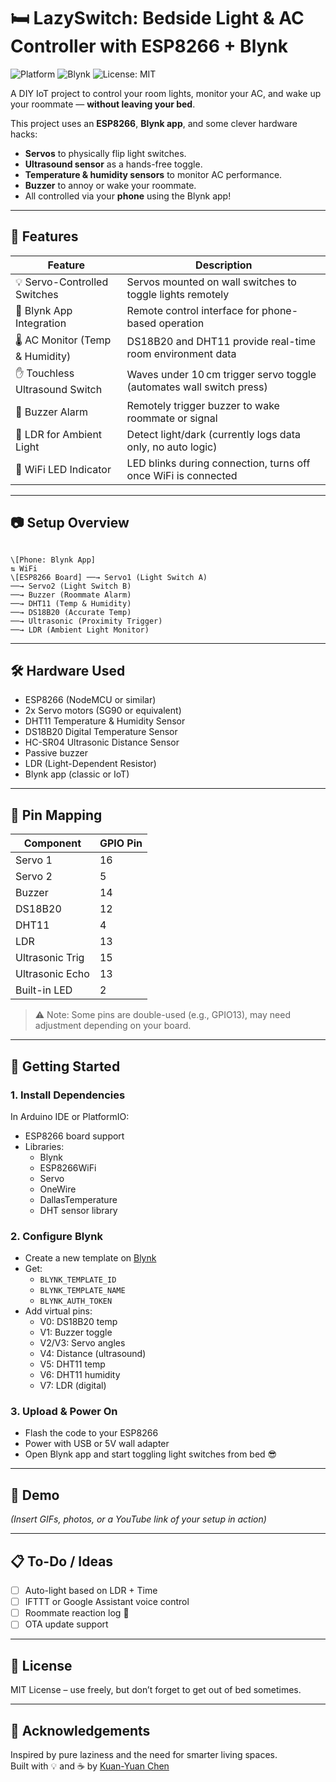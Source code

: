 
# 🛏️ LazySwitch: Bedside Light & AC Controller with ESP8266 + Blynk

![Platform](https://img.shields.io/badge/platform-ESP8266-blue)
![Blynk](https://img.shields.io/badge/Blynk-enabled-green)
![License: MIT](https://img.shields.io/badge/license-MIT-lightgrey)

A DIY IoT project to control your room lights, monitor your AC, and wake up your roommate — **without leaving your bed**.

This project uses an **ESP8266**, **Blynk app**, and some clever hardware hacks:
- **Servos** to physically flip light switches.
- **Ultrasound sensor** as a hands-free toggle.
- **Temperature & humidity sensors** to monitor AC performance.
- **Buzzer** to annoy or wake your roommate.
- All controlled via your **phone** using the Blynk app!

---

## 🔧 Features

| Feature                  | Description                                                              |
|--------------------------|--------------------------------------------------------------------------|
| 💡 Servo-Controlled Switches | Servos mounted on wall switches to toggle lights remotely              |
| 📱 Blynk App Integration    | Remote control interface for phone-based operation                     |
| 🌡️ AC Monitor (Temp & Humidity) | DS18B20 and DHT11 provide real-time room environment data             |
| ✋ Touchless Ultrasound Switch | Waves under 10 cm trigger servo toggle (automates wall switch press) |
| 🔔 Buzzer Alarm             | Remotely trigger buzzer to wake roommate or signal                      |
| 🔦 LDR for Ambient Light    | Detect light/dark (currently logs data only, no auto logic)             |
| 📶 WiFi LED Indicator       | LED blinks during connection, turns off once WiFi is connected          |

---

## 📷 Setup Overview

```

\[Phone: Blynk App]
⇅ WiFi
\[ESP8266 Board] ──→ Servo1 (Light Switch A)
──→ Servo2 (Light Switch B)
──→ Buzzer (Roommate Alarm)
──→ DHT11 (Temp & Humidity)
──→ DS18B20 (Accurate Temp)
──→ Ultrasonic (Proximity Trigger)
──→ LDR (Ambient Light Monitor)

```

---

## 🛠️ Hardware Used

- ESP8266 (NodeMCU or similar)
- 2x Servo motors (SG90 or equivalent)
- DHT11 Temperature & Humidity Sensor
- DS18B20 Digital Temperature Sensor
- HC-SR04 Ultrasonic Distance Sensor
- Passive buzzer
- LDR (Light-Dependent Resistor)
- Blynk app (classic or IoT)

---

## 🧪 Pin Mapping

| Component        | GPIO Pin |
|------------------|----------|
| Servo 1          | 16       |
| Servo 2          | 5        |
| Buzzer           | 14       |
| DS18B20          | 12       |
| DHT11            | 4        |
| LDR              | 13       |
| Ultrasonic Trig  | 15       |
| Ultrasonic Echo  | 13       |
| Built-in LED     | 2        |

> ⚠️ Note: Some pins are double-used (e.g., GPIO13), may need adjustment depending on your board.

---

## 🚀 Getting Started

### 1. Install Dependencies
In Arduino IDE or PlatformIO:
- ESP8266 board support
- Libraries:
  - Blynk
  - ESP8266WiFi
  - Servo
  - OneWire
  - DallasTemperature
  - DHT sensor library

### 2. Configure Blynk
- Create a new template on [Blynk](https://blynk.io)
- Get:
  - `BLYNK_TEMPLATE_ID`
  - `BLYNK_TEMPLATE_NAME`
  - `BLYNK_AUTH_TOKEN`
- Add virtual pins:
  - V0: DS18B20 temp
  - V1: Buzzer toggle
  - V2/V3: Servo angles
  - V4: Distance (ultrasound)
  - V5: DHT11 temp
  - V6: DHT11 humidity
  - V7: LDR (digital)

### 3. Upload & Power On
- Flash the code to your ESP8266
- Power with USB or 5V wall adapter
- Open Blynk app and start toggling light switches from bed 😎

---

## 📸 Demo

*(Insert GIFs, photos, or a YouTube link of your setup in action)*

---

## 📋 To-Do / Ideas

- [ ] Auto-light based on LDR + Time
- [ ] IFTTT or Google Assistant voice control
- [ ] Roommate reaction log 🤣
- [ ] OTA update support

---

## 📄 License

MIT License – use freely, but don’t forget to get out of bed sometimes.

---

## 🙌 Acknowledgements

Inspired by pure laziness and the need for smarter living spaces.  
Built with 💡 and ☕ by [Kuan-Yuan Chen](https://github.com/galencky)
